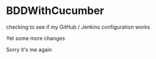 # BDDWithCucumber

checking to see if my GitHub / Jenkins configuration works

Yet some more changes

Sorry it's me again
